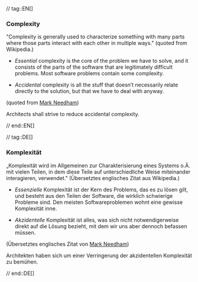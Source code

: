 // tag::EN[]
### Complexity

"Complexity is generally used to characterize something with many parts where those parts interact with each other in multiple ways."
(quoted from Wikipedia.)

  * _Essential_ complexity is the core of the problem we have to solve, and it consists of the parts of the software that are legitimately difficult problems. Most software problems contain some complexity.

  * _Accidental_ complexity is all the stuff that doesn’t necessarily relate directly to the solution, but that we have to deal with anyway.

  (quoted from [Mark Needham](http://codebetter.com/markneedham/2010/03/18/essential-and-accidental-complexity/))

  Architects shall strive to reduce accidental complexity.

// end::EN[]

// tag::DE[]
### Komplexität

„Komplexität wird im Allgemeinen zur Charakterisierung eines Systems
o.Ä. mit vielen Teilen, in dem diese Teile auf unterschiedliche Weise
miteinander interagieren, verwendet." (Übersetztes englisches Zitat
aus Wikipedia.)

-   *Essenzielle* Komplexität ist der Kern des Problems, das es zu lösen
    gilt, und besteht aus den Teilen der Software, die wirklich
    schwierige Probleme sind. Den meisten Softwareproblemen wohnt eine
    gewisse Komplexität inne.

-   *Akzidentelle* Komplexität ist alles, was sich nicht
    notwendigerweise direkt auf die Lösung bezieht, mit dem wir uns aber
    dennoch befassen müssen.

(Übersetztes englisches Zitat von [Mark
Needham](http://codebetter.com/markneedham/2010/03/18/essential-and-accidental-complexity/))

Architekten haben sich um einer Verringerung
der akzidentellen Komplexität zu bemühen.



// end::DE[]

